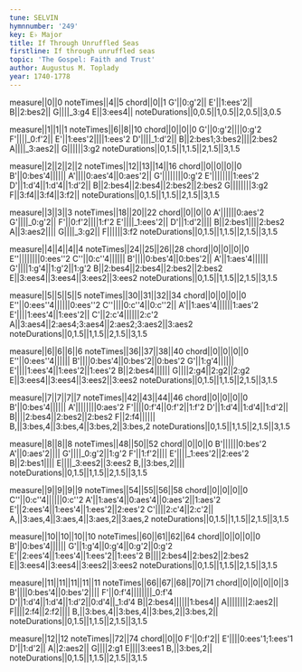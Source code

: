 ```yaml
---
tune: SELVIN
hymnnumber: '249'
key: E♭ Major
title: If Through Unruffled Seas
firstline: If through unruffled seas
topic: 'The Gospel: Faith and Trust'
author: Augustus M. Toplady
year: 1740-1778
---
```

measure||0||0
noteTimes||4||5
chord||0||1
G'||0:g'2||
E'||1:ees'2||
B||2:bes2||
G||||_3:g4
E||3:ees4||
noteDurations||0,0.5||1,0.5||2,0.5||3,0.5

measure||1||1||1
noteTimes||6||8||10
chord||0||0||0
G'||0:g'2||||0:g'2
F'||||_0:f'2||
E'||1:ees'2||||1:ees'2
D'||||_1:d'2||
B||2:bes1;3:bes2||||2:bes2
A||||_3:aes2||
G||||||3:g2
noteDurations||0,1.5||1,1.5||2,1.5||3,1.5

measure||2||2||2||2
noteTimes||12||13||14||16
chord||0||0||0||0
B'||0:bes'4||||||
A'||||0:aes'4||0:aes'2||
G'||||||||0:g'2
E'||||||||1:ees'2
D'||1:d'4||1:d'4||1:d'2||
B||2:bes4||2:bes4||2:bes2||2:bes2
G||||||||3:g2
F||3:f4||3:f4||3:f2||
noteDurations||0,1.5||1,1.5||2,1.5||3,1.5

measure||3||3||3
noteTimes||18||20||22
chord||0||0||0
A'||||||0:aes'2
G'||||_0:g'2||
F'||0:f'2||||1:f'2
E'||||_1:ees'2||
D'||1:d'2||||
B||2:bes1||||2:bes2
A||3:aes2||||
G||||_3:g2||
F||||||3:f2
noteDurations||0,1.5||1,1.5||2,1.5||3,1.5

measure||4||4||4||4
noteTimes||24||25||26||28
chord||0||0||0||0
E''||||||||0:ees''2
C''||0:c''4||||||
B'||||0:bes'4||0:bes'2||
A'||1:aes'4||||||
G'||||1:g'4||1:g'2||1:g'2
B||2:bes4||2:bes4||2:bes2||2:bes2
E||3:ees4||3:ees4||3:ees2||3:ees2
noteDurations||0,1.5||1,1.5||2,1.5||3,1.5

measure||5||5||5||5
noteTimes||30||31||32||34
chord||0||0||0||0
E''||0:ees''4||||||0:ees''2
C''||||0:c''4||0:c''2||
A'||1:aes'4||||||1:aes'2
E'||||1:ees'4||1:ees'2||
C'||2:c'4||||||2:c'2
A||3:aes4||2:aes4;3:aes4||2:aes2;3:aes2||3:aes2
noteDurations||0,1.5||1,1.5||2,1.5||3,1.5

measure||6||6||6||6
noteTimes||36||37||38||40
chord||0||0||0||0
E''||0:ees''4||||||
B'||||0:bes'4||0:bes'2||0:bes'2
G'||1:g'4||||||
E'||||1:ees'4||1:ees'2||1:ees'2
B||2:bes4||||||
G||||2:g4||2:g2||2:g2
E||3:ees4||3:ees4||3:ees2||3:ees2
noteDurations||0,1.5||1,1.5||2,1.5||3,1.5

measure||7||7||7||7
noteTimes||42||43||44||46
chord||0||0||0||0
B'||0:bes'4||||||
A'||||||||0:aes'2
F'||||0:f'4||0:f'2||1:f'2
D'||1:d'4||1:d'4||1:d'2||
B||||2:bes4||2:bes2||2:bes2
F||2:f4||||||
B,||3:bes,4||3:bes,4||3:bes,2||3:bes,2
noteDurations||0,1.5||1,1.5||2,1.5||3,1.5

measure||8||8||8
noteTimes||48||50||52
chord||0||0||0
B'||||||0:bes'2
A'||0:aes'2||||
G'||||_0:g'2||1:g'2
F'||1:f'2||||
E'||||_1:ees'2||2:ees'2
B||2:bes1||||
E||||_3:ees2||3:ees2
B,||3:bes,2||||
noteDurations||0,1.5||1,1.5||2,1.5||3,1.5

measure||9||9||9||9
noteTimes||54||55||56||58
chord||0||0||0||0
C''||0:c''4||||||0:c''2
A'||1:aes'4||0:aes'4||0:aes'2||1:aes'2
E'||2:ees'4||1:ees'4||1:ees'2||2:ees'2
C'||||2:c'4||2:c'2||
A,||3:aes,4||3:aes,4||3:aes,2||3:aes,2
noteDurations||0,1.5||1,1.5||2,1.5||3,1.5

measure||10||10||10||10
noteTimes||60||61||62||64
chord||0||0||0||0
B'||0:bes'4||||||
G'||1:g'4||0:g'4||0:g'2||0:g'2
E'||2:ees'4||1:ees'4||1:ees'2||1:ees'2
B||||2:bes4||2:bes2||2:bes2
E||3:ees4||3:ees4||3:ees2||3:ees2
noteDurations||0,1.5||1,1.5||2,1.5||3,1.5

measure||11||11||11||11||11
noteTimes||66||67||68||70||71
chord||0||0||0||0||3
B'||||0:bes'4||0:bes'2||||
F'||0:f'4||||||||_0:f'4
D'||1:d'4||1:d'4||1:d'2||0:d'4||_1:d'4
B||2:bes4||||||1:bes4||
A||||||||2:aes2||
F||||2:f4||2:f2||||
B,||3:bes,4||3:bes,4||3:bes,2||3:bes,2||
noteDurations||0,1.5||1,1.5||2,1.5||3,1.5

measure||12||12
noteTimes||72||74
chord||0||0
F'||0:f'2||
E'||||0:ees'1;1:ees'1
D'||1:d'2||
A||2:aes2||
G||||2:g1
E||||3:ees1
B,||3:bes,2||
noteDurations||0,1.5||1,1.5||2,1.5||3,1.5

